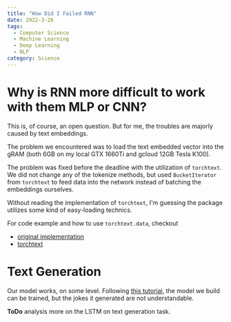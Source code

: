 ```yaml
---
title: "How Did I Failed RNN"
date: 2022-3-26
tags:
  - Computer Science
  - Machine Learning
  - Deep Learning
  - NLP
category: Science
---
```


# Why is RNN more difficult to work with them MLP or CNN?

This is, of course, an open question.
But for me, the troubles are majorly caused by text embeddings.

The problem we encountered was to load the text embedded vector into the gRAM
(both 6GB on my local GTX 1660Ti and gcloud 12GB Tesla K100).

The problem was fixed before the deadline with the utilization of `torchtext`.
We did not change any of the tokenize methods,
but used `BucketIterator` from `torchtext` to feed data into the network
instead of batching the embeddings ourselves.

Without reading the implementation of `torchtext`,
I'm guessing the package utilizes some kind of easy-loading technics.

For code example and how to use `torchtext.data`, checkout
* [original implementation](https://github.com/EYH0602/ECS189G_DeepLearning/blob/fa309e6453f2b687cfb7e6d0f26006dc66bd346f/code/stage_4_code/Dataset_Loader.py)
* [torchtext](https://github.com/EYH0602/ECS189G_DeepLearning/blob/main/src/stage_4_code/Dataset_Loader.py)

# Text Generation

Our model works, on some level.
Following [this tutorial](https://www.kdnuggets.com/2020/07/pytorch-lstm-text-generation-tutorial.html),
the model we build can be trained, but the jokes it generated are not understandable.

**ToDo**
analysis more on the LSTM on text generation task.
